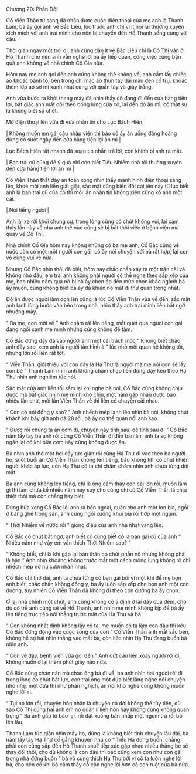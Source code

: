 




Chương 20: Phản Đối


Cố Viễn Thần từ sáng đã nhận được cuộc điện thoại của mẹ anh là Thanh Lam, bà ấy gọi anh về Bắc Liêu, lúc trước anh chỉ vì ít nói lại thường xuyên xích mích với anh trai mình cho nên bị chuyển đến Hồ Thanh sống cùng với cậu.

Thời gian ngày một trôi đi, anh cũng dần ít về Bắc Liêu chỉ là Cố Thị vẫn ở Hồ Thanh cho nên anh vẫn nghe lời bà ấy tiếp quản, công việc cũng bận quá anh không về nhà chính Cố Gia nữa.

Hôm nay mẹ anh gọi đến anh cũng không thể không về, anh cầm lấy chiếc áo khoác bành tô, bên trong chỉ mặc áo thun tay dài màu đen cổ trụ, khoác thêm lớp áo sơ mi xanh nhạt cùng với quần tây và giày trắng.

Anh vừa bước ra khỏi thang máy đã nhìn thấy cô đang đi đến cửa hàng tiện lợi, bất giác ánh mắt dõi theo bóng lưng của cô, lại đến đó ăn mì, cô thật sự là không biết sợ chết.

Mở điện thoại lên vừa đi vừa nhắn tin cho Lục Bách Hiên.

| Không muốn em gái cậu nhập viện thì bảo cô ấy ăn uống đàng hoàng đừng có suốt ngày đến cửa hàng tiện lợi ăn mì |

Lục Bách Hiên rất nhanh đã soạn tin nhắn trả lời, còn khinh bỉ anh ra mặt.



| Bạn trai cũ cũng để ý quá nhỉ còn biết Tiểu Nhiễm nhà tôi thường xuyên đến cửa hàng tiện lợi ăn mì |

Cố Viễn Thần thắt dây an toàn xong nhìn thấy mành hình điện thoại sáng lên, khoé môi anh liền giật giật, sắc mặt cũng biến đổi cái tên này từ lúc biết anh là bạn trai cũ của cô thì mỗi lần nhắn tin không xiên cũng xỏ anh một cái.

| Nói tiếng người |

Anh lái xe rời khỏi chung cư, trong lòng cũng có chút không vui, lại cảm thấy lần này về nhà anh thế nào cũng sẽ bị bắt thôi việc ở bệnh viện mà quay về Cố Thị.

Nhà chính Cố Gia hôm nay không những có ba mẹ anh, Cố Bắc cũng về nước còn có một một người con gái, cô ấy nói chuyện với bà rất hợp, lại còn vô cùng vui vẻ nữa.

Nhưng Cố Bắc nhìn thôi đã biết, hôm nay chắc chắn xảy ra một trận cãi vã không nhỏ đâu, em trai anh không phải người có thể nghe theo sắp xếp của mẹ, bao nhiêu năm qua nó bị bà ấy chèn ép đến mức chọn khác ngành bà ấy muốn, cũng không biết bà ấy đã khiến nó mất đi thứ quan trọng nhất.

Đồ ăn được người làm dọn lên cũng là lúc Cố Viễn Thần vừa về đến, sắc mặt anh lạnh lùng bước vào bên trong nhà, nhìn thấy anh trai mình liền bất ngờ nhướng mày.

“ Ba mẹ, con mới về ” Anh chậm rãi lên tiếng, mắt quét qua người con gái đang ngồi cạnh mẹ mình nhưng cũng không để tâm.

Cố Bắc đứng dậy đá vào người anh một cái trách móc “ Không biết chào anh đây sao, xem anh là người tàn hình à ” lúc nhỏ mối quan hệ không tốt, nhưng lớn rồi liền rất tốt.

“ Viễn Thần, giới thiệu với con đây là Hạ Thư là người mà mẹ nói con sẽ lấy con bé ” Thanh Lam nhìn anh không chậm chạp liền đứng dậy kéo theo Hạ Thư nhìn anh nghiêm túc nói.



Sắc mặt của anh liền tối sầm lại khi nghe bà nói, Cố Bắc cũng không chịu được mà bất giác nhìn mẹ mình khó chịu, một năm gặp nhau được bao nhiêu lần chứ, mỗi lần Viễn Thần về thì liền có chuyện cãi nhau.

“ Con có nói đồng ý sao? ” Anh nhếch mép lạnh lẽo nhìn bà nói, không chút khách khí bây giờ anh đã 28 rồi, bà ấy có thể quản nổi anh sao.

“ Được rồi chúng ta ăn cơm đi, chuyện này tính sau, để tính sau đi ” Cố Bắc nắm lấy tay ba anh rồi cùng Cố Viễn Thần đi đến bàn ăn, anh ta sợ không ngăn lại có khi bữa cơm này cũng không được ăn.

Bà nhìn anh thở một hơi đầy tức giận rồi cùng Hạ Thư đi vào theo ba người họ, suốt buổi ăn Cố Viễn Thần không lên tiếng, bầu không khí có chút khiến người khác áp lực, còn Hạ Thư cô ta chỉ chăm chăm nhìn anh chưa từng dời mắt.

Ba anh cũng không lên tiếng, chỉ là ông cảm thấy con cái lớn rồi, muốn làm gì thì làm chưa kể nhiều năm nay suy cho cùng chỉ có Cố Viễn Thần là chịu thiệt thòi mà còn chẳng hay biết.

Dùng bữa xong Cố Bắc lôi anh ra bên ngoài, quăn cho anh một lon bia, ngồi ở băng ghế trong sân, anh cũng ngồi xuống khui bia rồi hớp một ngụm.

“ Thời Nhiễm về nước rồi ” giọng điệu của anh nhà nhạt vang lên.

Cố Bắc có chút bất ngờ, anh biết cô cũng biết cô là bạn gái cũ của anh “ Nhiều năm như vậy em vẫn thích Thời Nhiễm sao? ”

“ Không biết, chỉ là khi gặp lại bản thân có chút phẫn nộ nhưng không phải là hận ” Anh nhìn khoảng không trước mắt một cách mông lung không rõ chỉ nhếch mép nở nụ cười nhàn nhạt.

Cố Bắc chỉ thở dài, anh ta chưa từng có bạn gái bởi vì một khi để mẹ bọn anh biết, chắc chắn không đồng ý, bà ấy luôn sắp xếp cho bọn anh một con đường, tuy nhiên Cố Viễn Thần đã không đi theo con đường bà ấy chọn.

Ở lại nhà chính một chút, anh cũng không có ý định ở lại đây qua đêm, cho dù có trễ anh cũng sẽ về Hồ Thanh, anh nhìn mẹ mình không kịp để bà ấy lên tiếng trực tiếp nói thẳng trước mặt của Hạ Thư và bà.

“ Con không nhất định không lấy cô ta, mẹ muốn cô ta làm con dâu thì kêu Cố Bắc đừng động vào cuộc sống của con ” Cố Viễn Thần ánh mắt sắc bén, không hề sợ hãi nhìn thẳng vào mắt bà, còn liếc nhìn Hạ Thư đang buồn bã nhìn anh.

“ Con về đây, bệnh viện vừa gọi đến ” Anh dứt câu liền xoay người rời đi, không muốn ở lại thêm phút giây nào nữa.

Cố Bắc cũng chán nản mà chào ông bà đi về, ba anh nhìn hai người rời đi trong lòng có chút bất lực, con trai ông một đứa biết lắng nghe nói chuyện nhỏ nhẹ, một đứa thì như phản nghịch, ăn nói khó nghe cũng không muốn nghe lời ai.

“ Tụi nó lớn rồi, chuyện hôn nhân là chuyện cả đời không thể tùy tiện, dù sao Cố Thị cũng hai anh em nó quản lí liên hôn hay không cũng không quan trọng ” Ba anh gấp tờ báo lại, rồi đặt xuống bàn nhấp một ngụm trà rồi bỏ lên lầu.

Thanh Lam tức giận nhìn mấy họ, đúng là không biết tính chuyện lâu dài, bà nắm lấy tay Hạ Thư cố gắng khuyên nhủ cô “ Tiểu Hạ đừng buồn, chẳng phải con cũng sắp đến Hồ Thanh sao? tiếp xúc gặp nhau nhiều thằng bé sẽ thay đổi thôi, cho dù không là con dâu thì bác cũng xem con như con gái trong nhà đừng buồn ” bà vô cùng thích Hạ Thư bởi vì cô ta luôn nghe lời bà, cho nên có khi bà cảm thấy cô còn nghe lời hơn cả con ruột của bà nữa.




